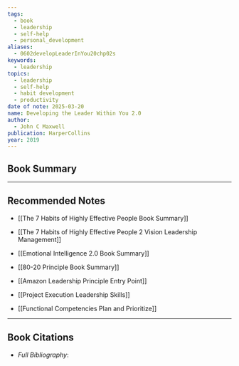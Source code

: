 ```yaml
---
tags:
  - book
  - leadership
  - self-help
  - personal_development
aliases:
  - 0602developLeaderInYou20chp02s
keywords:
  - leadership
topics:
  - leadership
  - self-help
  - habit development
  - productivity
date of note: 2025-03-20
name: Developing the Leader Within You 2.0
author:
  - John C Maxwell
publication: HarperCollins
year: 2019
---
```


## Book Summary







-----------
##  Recommended Notes

- [[The 7 Habits of Highly Effective People Book Summary]]
- [[The 7 Habits of Highly Effective People 2 Vision Leadership Management]]
- [[Emotional Intelligence 2.0 Book Summary]]
- [[80-20 Principle Book Summary]]

- [[Amazon Leadership Principle Entry Point]]
- [[Project Execution Leadership Skills]]
- [[Functional Competencies Plan and Prioritize]]



----------
## Book Citations

- *Full Bibliography*:



